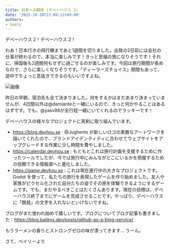 ```yaml
---
title: 日本への期待 (デベーハウス 2)
date: '2025-10-20T11:08:12+09:00'
authors:
- baely
---
```

デベーハウス 2！デベーハウス 2！

わあ！日本行きの飛行機まであと1週間を切りました。出発の2日前には会社の仕事が終わるので、本当に楽しみです！きっと至福の旅になりそうです！それに、帰国後も2週間何もせずに過ごせるのが楽しみです。今回は旅行期間が長めなので、さらに楽しくなりそうです。「ディーラーズチョイス」期間もあって、途中でちょっと息抜きできるのもいいですよね。

![画像](/images/posts/419-88baea66.png)

昨日の早朝、宿泊先も全て決まりました。何をするかはまだあまり決まっていませんが、4日間以外は@damianteと一緒にいるので、きっと何かやることはあるはずです。でも、@yasv98が全行程一緒にいてくれるのでラッキーです！

デベーハウスの様々なプロジェクトに真剣に取り組んでいます。

- https://blog.devhou.se : @Jughents が新しいロゴの素敵なアートワークを描いてくれたので、ブランドアイデンティティに合わせてウェブサイトをアップグレードする作業に少し時間を費やしました。
- https://calendar.devhou.se : もともとこれは旅行計画を支援するために作ったツールでしたが、今では旅行中にみんながどこにいるかを把握するための信頼できる情報源へと進化しました。
- https://game.devhou.se : これは現在進行中の大きなプロジェクトです。Godot を使って、私たちの旅行を表現したゲームを作り始めました。友人や家族がピクセル化された自分たちの姿でその旅を体験できるようにするゲームです。でも、まだやるべきことはたくさんあります。現在の目標は、デベーハウス終了までにゲームを完成させることです。やっぱり、デベーハウスに「開発」の文字を入れないといけないですね。

ブログがまた使われ始めて嬉しいです。ブログについてブログ記事も書きました：https://blog.baileys.dev/posts/github-as-a-blog-service/

もうラーメンの香りとストロングゼロの味が漂ってきます… うーん。

さて、ベイリーより